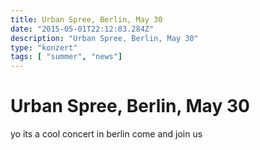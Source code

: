 ```yaml
---
title: Urban Spree, Berlin, May 30
date: "2015-05-01T22:12:03.284Z"
description: "Urban Spree, Berlin, May 30"
type: "konzert"
tags: [ "summer", "news"]
---
```

# Urban Spree, Berlin, May 30

yo its a cool concert in berlin
come and join us